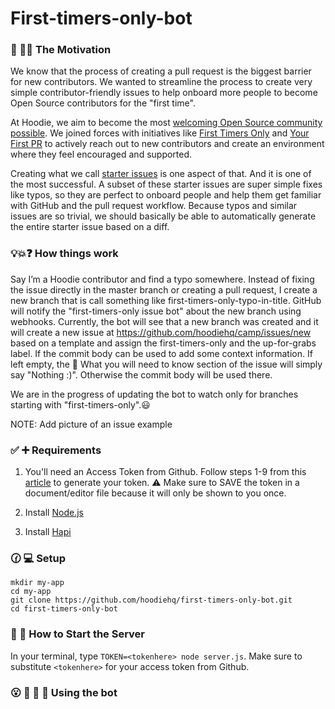 # First-timers-only-bot

### 🐶 🎯⛳ The Motivation

We know that the process of creating a pull request is the biggest barrier for new contributors.  We wanted to streamline the process to create very simple contributor-friendly issues to help onboard more people to become Open Source contributors for the "first time".

At Hoodie, we aim to become the most [welcoming Open Source community possible](http://hood.ie/blog/welcoming-communities.html). We joined forces with initiatives like [First Timers Only](http://www.firsttimersonly.com/) and [Your First PR](http://yourfirstpr.github.io/) to actively reach out to new contributors and create an environment where they feel encouraged and supported.

Creating what we call [starter issues](http://hood.ie/blog/starter-issues.html) is one aspect of that. And it is one of the most successful. A subset of these starter issues are super simple fixes like typos, so they are perfect to onboard people and help them get familiar with GitHub and the pull request workflow. Because typos and similar issues are so trivial, we should basically be able to automatically generate the entire starter issue based on a diff.

### 💡💥❓ How things work

Say I’m a Hoodie contributor and find a typo somewhere. Instead of fixing the issue directly in the master branch or creating a pull request, I create a new branch that is call something like first-timers-only-typo-in-title. GitHub will notify the "first-timers-only issue bot" about the new branch using webhooks. Currently, the bot will see that a new branch was created and it will create a new issue at https://github.com/hoodiehq/camp/issues/new based on a template and assign the first-timers-only and the up-for-grabs label. If the commit body can be used to add some context information. If left empty, the 🤔 What you will need to know section of the issue will simply say "Nothing :)". Otherwise the commit body will be used there.

We are in the progress of updating the bot to watch only for branches starting with "first-timers-only".😃

NOTE: Add picture of an issue example

### ✅ ➕ Requirements
1) You'll need an Access Token from Github. Follow steps 1-9 from this [article](https://help.github.com/articles/creating-a-personal-access-token-for-the-command-line/) to generate your token. ⚠️ Make sure to SAVE the token in a document/editor file because it will only be shown to you once.

2) Install [Node.js](https://nodejs.org/en/)

3) Install [Hapi](https://hapijs.com/)

### 🕜 💻 Setup
```
mkdir my-app
cd my-app
git clone https://github.com/hoodiehq/first-timers-only-bot.git
cd first-timers-only-bot

```

### 🚦 🏁 How to Start the Server

In your terminal, type `TOKEN=<tokenhere> node server.js`. Make sure to substitute `<tokenhere>` for your access token from Github.

### 😮 🙌 👀 🎉 Using the bot
